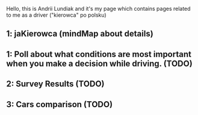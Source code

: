 Hello, this is Andrii Lundiak and it's my page which contains pages related to me as a driver ("kierowca" po polsku)


## 1: jaKierowca (mindMap about details)

## 1: Poll about what conditions are most important when you make a decision while driving. (TODO)

## 2: Survey Results (TODO)

## 3: Cars comparison (TODO)